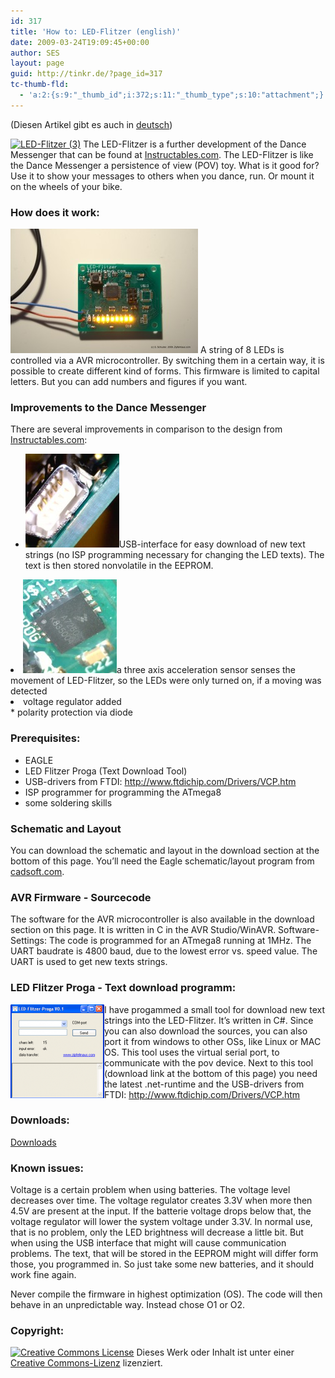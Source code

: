 ```yaml
---
id: 317
title: 'How to: LED-Flitzer (english)'
date: 2009-03-24T19:09:45+00:00
author: SES
layout: page
guid: http://tinkr.de/?page_id=317
tc-thumb-fld:
  - 'a:2:{s:9:"_thumb_id";i:372;s:11:"_thumb_type";s:10:"attachment";}'
---
```

(Diesen Artikel gibt es auch in [deutsch](http://tinkr.de/led-flitzer/))

[<img loading="lazy"  title="LED-Flitzer (3)" src="/assets/2009/03/led_flitzer_3-300x110.jpg" alt="LED-Flitzer (3)"   srcset="/assets/2009/03/led_flitzer_3-300x110.jpg 300w, /assets/2009/03/led_flitzer_3-1023x377.jpg 1023w, /assets/2009/03/led_flitzer_3.jpg 1989w" sizes="(max-width: 300px) 100vw, 300px" />](/assets/2009/03/led_flitzer_3.jpg)
The LED-Flitzer is a further development of the Dance Messenger that can be found at [Instructables.com](http://www.Instructables.com).
The LED-Flitzer is like the Dance Messenger a persistence of view (POV) toy.
What is it good for? Use it to show your messages to others when you dance, run. Or mount it on the wheels of your bike.



<h3 style="clear: both;">
  How does it work:
</h3>

[<img loading="lazy"  title="Led-Flitzer POV PCB" src="/assets/2009/02/led_flitzer_0-300x199.jpg" alt="Led-Flitzer POV PCB"   />](/assets/2009/02/led_flitzer_0.jpg)
A string of 8 LEDs is controlled via a AVR microcontroller. By switching them in a certain way, it is possible to create different kind of forms. This firmware is limited to capital letters. But you can add numbers and figures if you want.

<h3 style="clear: both;">
  Improvements to the Dance Messenger
</h3>

There are several improvements in comparison to the design from [Instructables.com](http://www.Instructables.com):

  * [<img loading="lazy"  title="USB connector" src="/assets/2009/03/usb_stecker-150x150.jpg" alt="USB connector"   />](/assets/2009/03/usb_stecker.jpg)USB-interface for easy download of new text strings (no ISP programming necessary for changing the LED texts). The text is then stored nonvolatile in the EEPROM.
<li style="clear:both;">
  <a href="/assets/2009/03/mma7260q.jpg"><img loading="lazy"  title="MMA7260Q Accelerometer" src="/assets/2009/03/mma7260q-150x150.jpg" alt="MMA7260Q Accelerometer"   /></a>a three axis acceleration sensor senses the movement of LED-Flitzer, so the LEDs were only turned on, if a moving was detected
</li>
<li style="clear:both;">
  voltage regulator added
</li>
  * polarity protection via diode

<h3 style="clear: both;">
  Prerequisites:
</h3>

  * EAGLE
  * LED Flitzer Proga (Text Download Tool)
  * USB-drivers from FTDI: <http://www.ftdichip.com/Drivers/VCP.htm>
  * ISP programmer for programming the ATmega8
  * some soldering skills

### Schematic and Layout

You can download the schematic and layout in the download section at the bottom of this page. You&#8217;ll need the Eagle schematic/layout program from [cadsoft.com](http://www.cadsoft.com).

### AVR Firmware - Sourcecode

The software for the AVR microcontroller is also available in the download section on this page. It is written in C in the AVR Studio/WinAVR.
Software-Settings: The code is programmed for an ATmega8 running at 1MHz. The UART baudrate is 4800 baud, due to the lowest error vs. speed value. The UART is used to get new texts strings.

<h3 style="clear: both;">
  LED Flitzer Proga - Text download programm:
</h3>

<a style="float: left;" href="/assets/2009/03/flitzer.png"><img loading="lazy" title="LED-Flitzer Text Download Tool" src="/assets/2009/03/flitzer-150x150.png" alt="LED-Flitzer Text Download Tool"   /></a>
I have progammed a small tool for download new text strings into the LED-Flitzer. It&#8217;s written in C#. Since you can also download the sources, you can also port it from windows to other OSs, like Linux or MAC OS.
This tool uses the virtual serial port, to communicate with the pov device.
Next to this tool (download link at the bottom of this page) you need the latest .net-runtime and the USB-drivers from FTDI: <http://www.ftdichip.com/Drivers/VCP.htm>

<h3 style="clear: both;">
  Downloads:
</h3>

[Downloads](http://tinkr.de/led-flitzer/#downloads)

### Known issues:

Voltage is a certain problem when using batteries. The voltage level decreases over time. The voltage regulator creates 3.3V when more then 4.5V are present at the input. If the batterie voltage drops below that, the voltage regulator will lower the system voltage under 3.3V. In normal use, that is no problem, only the LED brightness will decrease a little bit. But when using the USB interface that might will cause communication problems. The text, that will be stored in the EEPROM might will differ form those, you programmed in. So just take some new batteries, and it should work fine again.

Never compile the firmware in highest optimization (OS). The code will then behave in an unpredictable way. Instead chose O1 or O2.

### Copyright:

<a rel="license" href="http://creativecommons.org/licenses/by-nc/3.0/de/"><img style="border-width:0" src="http://i.creativecommons.org/l/by-nc/3.0/de/88x31.png" alt="Creative Commons License" /></a>
Dieses Werk oder Inhalt ist unter einer <a rel="license" href="http://creativecommons.org/licenses/by-nc/3.0/de/">Creative Commons-Lizenz</a> lizenziert.

